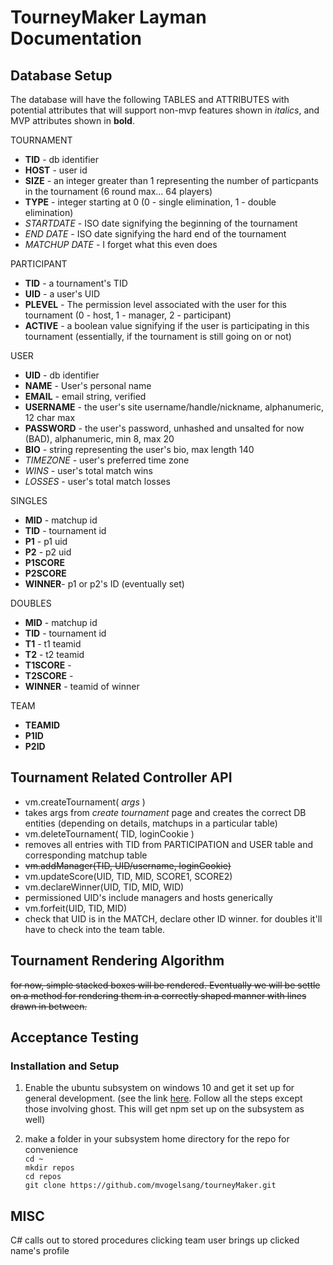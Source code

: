 # TourneyMaker Layman Documentation

## Database Setup
The database will have the following TABLES and ATTRIBUTES with potential attributes that will support non-mvp features shown in *italics*, and MVP attributes shown in **bold**.

TOURNAMENT  
  - **TID** - db identifier
  - **HOST** - user id
  - **SIZE** - an integer greater than 1 representing the number of particpants in the tournament (6 round max... 64 players)
  - **TYPE** - integer starting at 0 (0 - single elimination, 1 - double elimination)
  - *STARTDATE* - ISO date signifying the beginning of the tournament
  - *END DATE* - ISO date signifying the hard end of the tournament
  - *MATCHUP DATE* - I forget what this even does

PARTICIPANT
  - **TID** - a tournament's TID
  - **UID** - a user's UID
  - **PLEVEL** - The permission level associated with the user for this tournament (0 - host, 1 - manager, 2 - participant)
  - **ACTIVE** - a boolean value signifying if the user is participating in this tournament (essentially, if the tournament is still going on or not)

USER  
  - **UID** - db identifier
  - **NAME** - User's personal name
  - **EMAIL** - email string, verified
  - **USERNAME** - the user's site username/handle/nickname, alphanumeric, 12 char max
  - **PASSWORD** - the user's password, unhashed and unsalted for now (BAD), alphanumeric, min 8, max 20
  - **BIO** - string representing the user's bio, max length 140
  - _TIMEZONE_ - user's preferred time zone
  - _WINS_ - user's total match wins
  - _LOSSES_ - user's total match losses

SINGLES
  - **MID** - matchup id
  - **TID** - tournament id
  - **P1** - p1 uid
  - **P2** - p2 uid
  - **P1SCORE**
  - **P2SCORE**
  - **WINNER**- p1 or p2's ID (eventually set)

DOUBLES
  - **MID** - matchup id
  - **TID** - tournament id
  - **T1** - t1 teamid
  - **T2** - t2 teamid
  - **T1SCORE** -
  - **T2SCORE** -
  - **WINNER** - teamid of winner

TEAM
 - **TEAMID**
 - **P1ID**
 - **P2ID**

## Tournament Related Controller API  
 - vm.createTournament( _args_ )  
  - takes args from _create tournament_ page and creates the correct DB entities (depending on details, matchups in a particular table)
 - vm.deleteTournament( TID, loginCookie )
  - removes all entries with TID from PARTICIPATION and USER table and corresponding matchup table
 - ~~vm.addManager(TID, UID/username, loginCookie)~~
 - vm.updateScore(UID, TID, MID, SCORE1, SCORE2)
 - vm.declareWinner(UID, TID, MID, WID)
  - permissioned UID's include managers and hosts generically
 - vm.forfeit(UID, TID, MID)
  - check that UID is in the MATCH, declare other ID winner. for doubles it'll have to check into the team table.

## Tournament Rendering Algorithm
~~for now, simple stacked boxes will be rendered. Eventually we will be settle on a method for rendering them in a correctly shaped manner with lines drawn in between.~~

## Acceptance Testing  

### Installation and Setup
1. Enable the ubuntu subsystem on windows 10 and get it set up for general development. (see the link [here](http://iamnotmyself.com/2016/07/01/running-ghost-on-ubuntu-on-windows/). Follow all the steps except those involving ghost. This will get npm set up on the subsystem as well)

2. make a folder in your subsystem home directory for the repo for convenience  
`cd ~`  
`mkdir repos`  
`cd repos`  
`git clone https://github.com/mvogelsang/tourneyMaker.git`

## MISC
C# calls out to stored procedures
clicking team user brings up clicked name's profile
